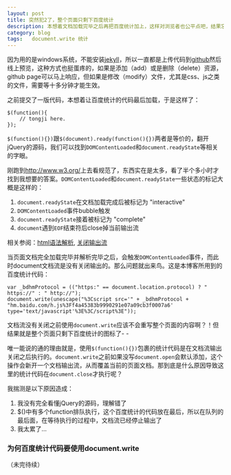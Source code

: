 ```yaml
---
layout: post
title: 突然犯2了，整个页面只剩下百度统计
description: 本想着文档加载完毕之后再把百度统计加上，这样对浏览者也公平点吧，结果忘了document流已经关闭了，而百度统计里头有一个二货document.write，哎...
category: blog
tags:   document.write 统计
---
```


因为用的是windows系统，不能安装[jekyll][1]，所以一直都是上传代码到[github][2]然后线上预览，这种方式也挺蛋疼的，如果是添加（add）或是删除（delete）资源，github page可以马上响应，但如果是修改（modify）文件，尤其是css、js之类的文件，需要等十多分钟才能生效。

之前提交了一版代码，本想着让百度统计的代码最后加载，于是这样了：

	$(function(){
		// tongji here.
	});

`$(function(){})`跟`$(document).ready(function(){})`两者是等价的，翻开jQuery的源码，我们可以找到`DOMContentLoaded`和`document.readyState`等相关的字眼。

刚跑到<http://www.w3.org/>上去看规范了，东西实在是太多，看了半个多小时才找到我想要的答案。`DOMContentLoaded`和`document.readyState`一些状态的标记大概是这样的：
	
1. `document.readyState`在文档加载完成后被标记为 "interactive"
2. `DOMContentLoaded`事件bubble触发
3. `document.readyState`接着被标记为 "complete"
4. `document`遇到`EOF`结束符后close掉当前输出流

相关参阅：[html语法解析][3],  [关闭输出流][4]


当页面文档完全加载完毕并解析完毕之后，会触发`DOMContentLoaded`事件，而此时document文档流是没有关闭输出的。那么问题就出来鸟。这是本博客所用到的百度统计代码：

	var _bdhmProtocol = (("https:" == document.location.protocol) ? " https://" : " http://");
	document.write(unescape("%3Cscript src='" + _bdhmProtocol + 
	"hm.baidu.com/h.js%3Ff4a45383b9990291e07a09cb3f0007a6' type='text/javascript'%3E%3C/script%3E"));

文档流没有关闭之前使用`document.write`应该不会重写整个页面的内容啊？！但结果就是整个页面只剩下百度统计的图标了- -

唯一能说的通的理由就是，使用`$(function(){})`包裹的统计代码是在文档流输出关闭之后执行的。`document.write`之前如果没写`document.open`会默认添加，这个操作会新开一个文档输出流，从而覆盖当前的页面文档。那到底是什么原因导致这里的统计代码在`document.close`才执行呢？

我揣测是以下原因造成：

1. 我没有完全看懂jQuery的源码，理解错了
2. $()中有多个function排队执行，这个百度统计的代码放在最后，所以在队列的最后面，在等待执行的过程中，文档流已经停止输出了
3. 我太累了...




### 为何百度统计代码要使用document.write

（未完待续）



[1]: http://jekyllrb.com "jekyll"
[2]: http://barretlee.github.com/barretlee.github.io "Barret Lee's github"
[3]: http://www.w3.org/TR/html5/syntax.html#the-end  "HTML语法解析"
[4]: http://www.w3.org/TR/html5/dom.html#closing-the-input-stream "document.close()"